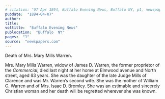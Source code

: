 ```yaml
---
# citation: "07 Apr 1894, Buffalo Evening News, Buffalo NY, p1, newspapers.com."
pubdate:  "1894-04-07"
author: 
title: 
voltitle:  "Buffalo Evening News"
publocation:  "Buffalo  NY"
pages:  "1"
source:  "newspapers.com"
---
```

Death of Mrs. Mary Mills Warren. 

Mrs. Mary Mills Warren, widow of James D. Warren, the former proprietor of the *Commercial*, died last night at her home at Elmwood avenue and North street, aged 63 years. She was the daughter of the late Judge Mills of Clarence and was Mr. Warren’s second wife. She was the mother of William C. Warren and of Mrs. Isaac D. Bromley. She was an estimable and sincerely Christian woman and her death will be regretted wherever she was known. 

